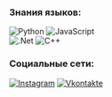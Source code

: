 
### Знания языков:
![Python](https://img.shields.io/badge/-Python-090909?style=for-the-badge&logo=python&logoColor=47C5FB) 
![JavaScript](https://img.shields.io/badge/-JavaScript-090909?style=for-the-badge&logo=JavaScript&logoColor=E9D54D)  
![.Net](https://img.shields.io/badge/-Framework-090909?style=for-the-badge&logo=.net&logoColor=E5D3FF) 
![C++](https://img.shields.io/badge/-C++-090909?style=for-the-badge&logo=C%2b%2b&logoColor=6296CC) 

### Социальные сети:
[![Instagram](https://img.shields.io/badge/-Instagram-090909?style=for-the-badge&logo=instagram&logoColor=B4068E)](https://www.instagram.com/zloy_racon)
[![Vkontakte](https://img.shields.io/badge/-Vkontakte-090909?style=for-the-badge&logo=Vk&logoColor=4F7DB3)](https://vk.com/advisorry24)
